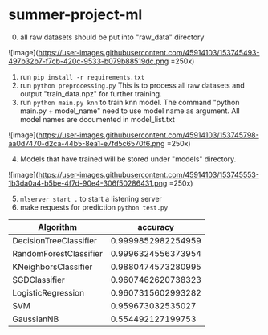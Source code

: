 # summer-project-ml

0. all raw datasets should be put into "raw_data" directory

![image](https://user-images.githubusercontent.com/45914103/153745493-497b32b7-f7cb-420c-9533-b079b88519dc.png =250x)

1. run ```pip install -r requirements.txt```
2. run ```python preprocessing.py``` This is to process all raw datasets and output "train_data.npz" for further training.
3. run ```python main.py knn``` to train knn model. The command "python main.py + model_name" need to use model name as argument. All model names are documented in model_list.txt

![image](https://user-images.githubusercontent.com/45914103/153745798-aa0d7470-d2ca-44b5-8ea1-e7fd5c6570f6.png =250x)

4. Models that have trained will be stored under "models" directory.

![image](https://user-images.githubusercontent.com/45914103/153745553-1b3da0a4-b5be-4f7d-90e4-306f50286431.png =250x)

5. ```mlserver start .``` to start a listening server
6. make requests for prediction ```python test.py```


| Algorithm | accuracy |
| ----------- | ----------- |
| DecisionTreeClassifier | 0.9999852982254959 |
| RandomForestClassifier | 0.9996324556373954 |
| KNeighborsClassifier | 0.9880474573280995 |
| SGDClassifier | 0.9607462620738323 |
| LogisticRegression | 0.9607315602993282 |
| SVM | 0.959673032535027 |
| GaussianNB | 0.554492127199753 |
